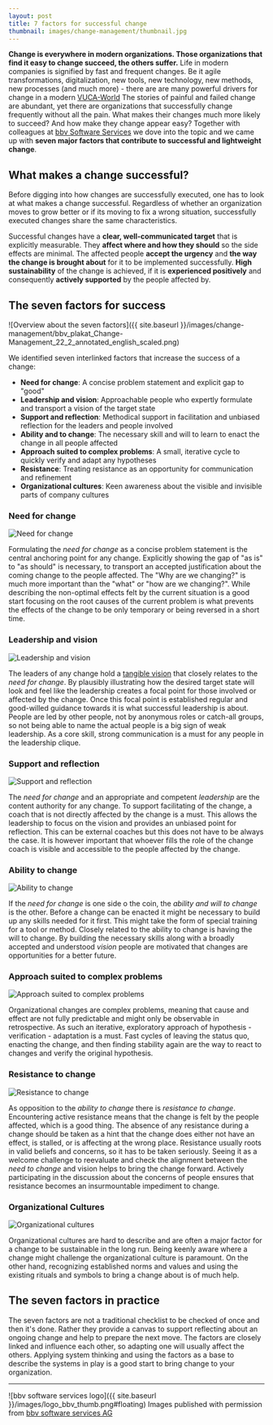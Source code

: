 ```yaml
---
layout: post
title: 7 factors for successful change 
thumbnail: images/change-management/thumbnail.jpg
---
```


**Change is everywhere in modern organizations. Those organizations that find it easy to change succeed, the others suffer.**
Life in modern companies is signified by fast and frequent changes. Be it agile transformations, digitalization, new tools, new technology, new methods, new processes (and much more) - there are are many powerful drivers for change in a modern [VUCA-World](https://en.wikipedia.org/wiki/Volatility%2C_uncertainty%2C_complexity_and_ambiguity)
The stories of painful and failed change are abundant, yet there are organizations that successfully change frequently without all the pain. What makes their changes much more likely to succeed? And how make they change appear easy? 
Together with colleagues at [bbv Software Services](https://www.bbv.ch) we dove into the topic and we came up with **seven major factors that contribute to successful and lightweight change**. 

## What makes a change successful?

Before digging into how changes are successfully executed, one has to look at what makes a change successful. Regardless of whether an organization moves to grow better or if its moving to fix a wrong situation, successfully executed changes share the same characteristics.

Successful changes have a **clear, well-communicated target** that is explicitly measurable. They **affect where and how they should** so the side effects are minimal. The affected people **accept the urgency** and **the way the change is brought about** for it to be implemented successfully. **High sustainability** of the change is achieved, if it is **experienced positively** and consequently **actively supported** by the people affected by.

## The seven factors for success

![Overview about the seven factors]({{ site.baseurl }}/images/change-management/bbv_plakat_Change-Management_22_2_annotated_english_scaled.png)

We identified seven interlinked factors that increase the success of a change:

* **Need for change**: A concise problem statement and explicit gap to "good" 
* **Leadership and vision**: Approachable people who expertly formulate and transport a vision of the target state
* **Support and reflection**: Methodical support in facilitation and unbiased reflection for the leaders and people involved
* **Ability and to change**: The necessary skill and will to learn to enact the change in all people affected
* **Approach suited to complex problems**: A small, iterative cycle to quickly verify and adapt any hypotheses
* **Resistance**: Treating resistance as an opportunity for communication and refinement 
* **Organizational cultures**: Keen awareness about the visible and invisible parts of company cultures

### Need for change

![Need for change]({{site.baseurl}}/images/change-management/Veraenderungsbedarf.jpg#smallFloating)

Formulating the *need for change* as a concise problem statement is the central anchoring point for any change.
Explicitly showing the gap of "as is" to "as should" is necessary, to transport an accepted justification about the coming change to the people affected. The "Why are we changing?" is much more important than the "what" or "how are we changing?". 
While describing the non-optimal effects felt by the current situation is a good start focusing on the root causes of the current problem is what prevents the effects of the change to be only temporary or being reversed in a short time.   

### Leadership and vision

![Leadership and vision]({{site.baseurl}}/images/change-management/Fuehrung.jpg#smallFloating)

The leaders of any change hold a [tangible vision]({{site.base_url}}/a-good-product-vision) that closely relates to the *need for change*. 
By plausibly illustrating how the desired target state will look and feel like the leadership creates a focal point for those involved or affected by the change. Once this focal point is established regular and good-willed guidance towards it is what successful leadership is about. 
People are led by other people, not by anonymous roles or catch-all groups, so not being able to name the actual people is a big sign of weak leadership. As a core skill, strong communication is a must for any people in the leadership clique.   


### Support and reflection

![Support and reflection]({{site.baseurl}}/images/change-management/Unterstuetzung.jpg#smallFloating)

The *need for change* and an appropriate and competent *leadership* are the content authority for any change. To support facilitating of the change, a coach that is not directly affected by the change is a must. This allows the leadership to focus on the vision and provides an unbiased point for reflection. This can be external coaches but this does not have to be always the case. It is however important that whoever fills the role of the change coach is visible and accessible to the people affected by the change. 

### Ability to change

![Ability to change]({{site.baseurl}}/images/change-management/Veraenderungsfaehigkeit.jpg#smallFloating)

If the *need for change* is one side o the coin, the *ability and will to change* is the other. Before a change can be enacted it might be necessary to build up any skills needed for it first. This might take the form of special training for a tool or method. Closely related to the ability to change is having the will to change. By building the necessary skills along with a broadly accepted and understood *vision* people are motivated that changes are opportunities for a better future. 

### Approach suited to complex problems 

![Approach suited to complex problems]({{site.baseurl}}/images/change-management/Vorgehen.jpg#smallFloating)

Organizational changes are complex problems, meaning that cause and effect are not fully predictable and might only be observable in retrospective. As such an iterative, exploratory approach of hypothesis - verification - adaptation is a must. 
Fast cycles of leaving the status quo, enacting the change, and then finding stability again are the way to react to changes and verify the original hypothesis.

### Resistance to change

![Resistance to change]({{site.baseurl}}/images/change-management/Widerstand.jpg#smallFloating)

As opposition to the *ability to change* there is *resistance to change*. Encountering active resistance means that the change is felt by the people affected, which is a good thing. The absence of any resistance during a change should be taken as a hint that the change does either not have an effect, is stalled, or is affecting at the wrong place. 
Resistance usually roots in valid beliefs and concerns, so it has to be taken seriously. Seeing it as a welcome challenge to reevaluate and check the alignment between the *need to change* and vision helps to bring the change forward. Actively participating in the discussion about the concerns of people ensures that resistance becomes an insurmountable impediment to change.

### Organizational Cultures

![Organizational cultures]({{site.baseurl}}/images/change-management/Kulturen.jpg#smallFloating)

Organizational cultures are hard to describe and are often a major factor for a change to be sustainable in the long run. Being keenly aware where a change might challenge the organizational culture is paramount. 
On the other hand, recognizing established norms and values and using the existing rituals and symbols to bring a change about is of much help. 

## The seven factors in practice 

The seven factors are not a traditional checklist to be checked of once and then it's done. Rather they provide a canvas to support reflecting about an ongoing change and help to prepare the next move. The factors are closely linked and influence each other, so adapting one will usually affect the others. Applying system thinking and using the factors as a base to describe the systems in play is a good start to bring change to your organization. 

---

![bbv software services logo]({{ site.baseurl }}/images/logo_bbv_thumb.png#floating) Images published with permission from [bbv software services AG](https://www.bbv.ch)

